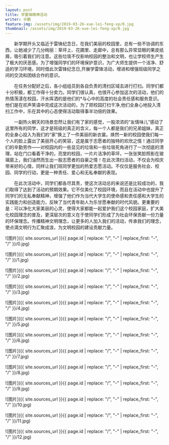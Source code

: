 ```yaml
---
layout: post
title: 学雷锋精神活动
writer: 许鹏
feature-img: /assets/img/2019-03-26-xue-lei-feng-xp/0.jpg
thumbnail: /assets/img/2019-03-26-xue-lei-feng-xp/0.jpg
---
```

&emsp;&emsp;新学期开头又临近于雷锋纪念日，在我们美丽的校园里，总有一些不协调的东西，让她减少了几分绚丽：草坪上、花圃里、走廊中，总有那么异常显眼的果皮纸屑，吸引着我们的注意。这些垃圾不仅影响校园的整治和文明，也让学校师生产生了极大的厌恶感。为了增强同学们的环境保护意识，为广大师生提供一个洁净、舒适的学习环境，同时借此次雷锋纪念日,开展学雷锋活动，增进和增强班级同学之间的交流和团结合作的意识。

&emsp;&emsp;在任务分配好之后，各小组组员到各自负责的清扫区域去进行打扫。同学们都十分积极，都工作得十分卖力。同学们很认真，也很开心参加这次的活动，他们的热情荡漾在校园，汗水挥洒的是他们的*与心中的高度的社会责任感和服务意识。他们是在欢声笑语中完成这次活动的，为了把校园打扫干净,他们全身心地投入清扫工作中，乐在其中的心态使得活动取得事半功倍的效果。

&emsp;&emsp;一副热火朝天的场景忽然让我们有了家的感觉，一股浓浓的“友情味儿”感动了这里所有的同学，这才是班级的真正的含义，每一个人都是我们的兄弟姐妹，真正的全身心投入为我们的“家”换上了一件美丽的新衣裳。焕然一新的校园使我们每一个人的脸上露出了美丽开心的笑容，这是属于志愿者的独特的欢欣之情！通过同学们的辛勤劳作——对校园内的一些显见的垃圾和一些垃圾死角进行了一次彻底的清理，站在门口看着干净的，亮堂的校园，一片片洁净的草坪，一张张笑脸照影在玻璃窗上，我们油然而生出一股志愿者的自豪之情！在此次清扫活动，不仅会为校庆带来好的心情，同样让我们班同学更加的热爱志愿活动。不仅仅是服务社会、校园、同学的行动，更是一种责任、爱心和无私奉献的表现。

&emsp;&emsp;在此次活动中，同学们都各尽其责，使这次活动总的来说还是比较成功的，我们取得了达到了活动的预期效果。它不仅美化了校园环境，而且在活动中也提升了同学们的无私奉献精神，增强了他们作为当代大学生的使命感和责任感和大学生的实践能力和创造能力，反映了当代青年助人为乐甘愿奉献的时代风貌。更重要的是：可以净化大家美丽的心灵，使得大家都能一起爱护我们这个校园家庭，扩大美化校园理念的普及，更深层次的意义在于使同学们形成了为社会环保贡献一份力量的环保理念。传播精神文明理念，让更多的人加入我们的活动，传承我们的理念，使点滴文明行为汇聚成浪，为文明校园的建设贡献力量。

![图片]({{ site.sources_url }}{{ page.id | replace: "/", "-" | replace_first: "-", "/" }}/0.jpg)

![图片]({{ site.sources_url }}{{ page.id | replace: "/", "-" | replace_first: "-", "/" }}/1.jpg)

![图片]({{ site.sources_url }}{{ page.id | replace: "/", "-" | replace_first: "-", "/" }}/2.jpg)

![图片]({{ site.sources_url }}{{ page.id | replace: "/", "-" | replace_first: "-", "/" }}/3.jpg)

![图片]({{ site.sources_url }}{{ page.id | replace: "/", "-" | replace_first: "-", "/" }}/4.jpg)

![图片]({{ site.sources_url }}{{ page.id | replace: "/", "-" | replace_first: "-", "/" }}/5.jpg)

![图片]({{ site.sources_url }}{{ page.id | replace: "/", "-" | replace_first: "-", "/" }}/6.jpg)

![图片]({{ site.sources_url }}{{ page.id | replace: "/", "-" | replace_first: "-", "/" }}/7.jpg)

![图片]({{ site.sources_url }}{{ page.id | replace: "/", "-" | replace_first: "-", "/" }}/8.jpg)

![图片]({{ site.sources_url }}{{ page.id | replace: "/", "-" | replace_first: "-", "/" }}/9.jpg)

![图片]({{ site.sources_url }}{{ page.id | replace: "/", "-" | replace_first: "-", "/" }}/10.jpg)

![图片]({{ site.sources_url }}{{ page.id | replace: "/", "-" | replace_first: "-", "/" }}/11.jpg)

![图片]({{ site.sources_url }}{{ page.id | replace: "/", "-" | replace_first: "-", "/" }}/12.jpg)
